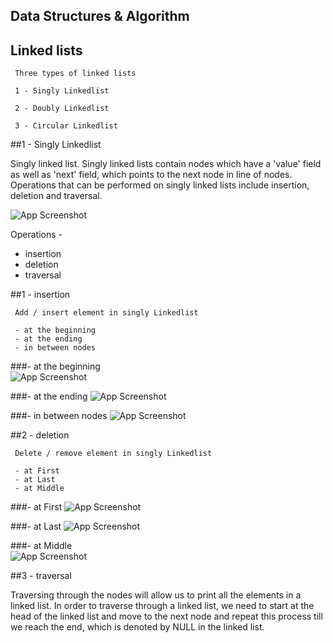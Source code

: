 
##  Data Structures & Algorithm

  ##  Linked lists

     Three types of linked lists
     
     1 - Singly Linkedlist
     
     2 - Doubly Linkedlist

     3 - Circular Linkedlist

##1 - Singly Linkedlist

Singly linked list. Singly linked lists contain nodes which have a 'value' field as well as 'next' field, which points to the next node in line of nodes. Operations that can be performed on singly linked lists include insertion, deletion and traversal.

![App Screenshot](https://media.geeksforgeeks.org/wp-content/uploads/20240219155344/Singly-Linked-List.webp)

Operations - 
     
- insertion
- deletion
- traversal


##1 - insertion

     Add / insert element in singly Linkedlist

     - at the beginning
     - at the ending
     - in between nodes
    
###- at the beginning  
![App Screenshot](https://media.geeksforgeeks.org/wp-content/uploads/20240219155412/Insertion-at-the-Beginning-of-Singly-Linked-List.webp)
      
###- at the ending
![App Screenshot](https://media.geeksforgeeks.org/wp-content/uploads/20240219155451/Insertion-at-the-End-of-Singly-Linked-List.webp)

###- in between nodes
![App Screenshot](https://media.geeksforgeeks.org/wp-content/uploads/20240219155516/Insertion-at-a-Specific-Position-of-the-Singly-Linked-List.webp)

##2 - deletion

     Delete / remove element in singly Linkedlist

     - at First
     - at Last
     - at Middle

###- at First
![App Screenshot](https://media.geeksforgeeks.org/wp-content/uploads/20240219155516/Insertion-at-a-Specific-Position-of-the-Singly-Linked-List.webp)

###- at Last
![App Screenshot](https://media.geeksforgeeks.org/wp-content/uploads/20240219155610/Deletion-at-the-End-of-Singly-Linked-List.webp)

###- at Middle    
![App Screenshot](https://media.geeksforgeeks.org/wp-content/uploads/20240219155715/Deletion-at-a-Specific-Position-of-Singly-Linked-List.webp)


##3 - traversal

  Traversing through the nodes will allow us to print all the elements in a linked list. In order to traverse through a linked list, we need to start at the head of the linked list and move to the next node and repeat this process till we reach the end, which is denoted by NULL in the linked list.
